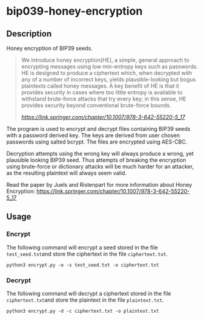 # bip039-honey-encryption

## Description
Honey encryption of BIP39 seeds. 

> We introduce honey encryption(HE), a simple, general approach to encrypting messages using low min-entropy keys such as passwords. HE is designed to produce a ciphertext which, when decrypted with any of a number of incorrect keys, yields plausible-looking but bogus plaintexts called honey messages. A key benefit of HE is that it provides security in cases where too little entropy  is available to withstand brute-force attacks that try every key;  in this sense,  HE  provides  security  beyond  conventional  brute-force  bounds. 
> 
> <cite>https://link.springer.com/chapter/10.1007/978-3-642-55220-5_17</cite>

The program is used to encrypt and decrypt files containing BIP39 seeds with a password derived key. The keys are derived from user chosen passwords using salted bcrypt. The files are encrypted using AES-CBC.

Decryption attempts using the wrong key will always produce a wrong, yet plausible looking BIP39 seed. Thus attempts of breaking the encryption using brute-force or dictionary attacks will be much harder for an attacker, as the resulting plaintext will always seem valid.

Read the paper by Juels and Ristenpart for more information about Honey Encryption:
https://link.springer.com/chapter/10.1007/978-3-642-55220-5_17

## Usage
### Encrypt
The following command will encrypt a seed stored in the file `test_seed.txt`and store the ciphertext in the file `ciphertext.txt`.

`python3 encrypt.py -e -s test_seed.txt -o ciphertext.txt`



### Decrypt
The following command will decrypt a ciphertext stored in the file `ciphertext.txt`and store the plaintext in the file `plaintext.txt`.

`python3 encrypt.py -d -c ciphertext.txt -o plaintext.txt` 
